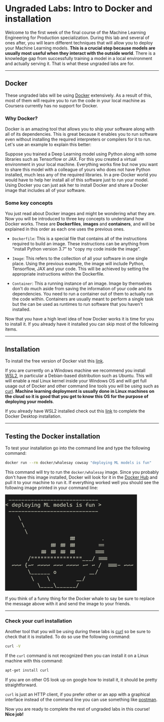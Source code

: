 # Ungraded Labs: Intro to Docker and installation

Welcome to the first week of the final course of the Machine Learning Engineering for Production specialization. During this lab and several of ones after, you will learn different techniques that will allow you to deploy your Machine Learning models. **This is a crucial step because models are usually most useful when they interact with the outside world**. There is a knowledge gap from successfully training a model in a local environment and actually serving it. That is what these ungraded labs are for. 

---------
## Docker
These ungraded labs will be using [Docker](https://www.docker.com/) extensively. As a result of this, most of them will require you to run the code in your local machine as Coursera currently has no support for Docker. 

### Why Docker?

Docker is an amazing tool that allows you to ship your software along with all of its dependencies. This is great because it enables you to run software even without installing the required interpreters or compilers for it to run. Let's use an example to explain this better: 

Suppose you trained a Deep Learning model using Python along with some libraries such as Tensorflow or JAX. For this you created a virtual environment in your local machine. Everything works fine but now you want to share this model with a colleague of yours who does not have Python installed, much less any of the required libraries. In a pre-Docker world you would have to help her install all of this software just to run your model. Using Docker you can just ask her to install Docker and share a Docker image that includes all of your software.

### Some key concepts

You just read about Docker images and might be wondering what they are. Now you will be introduced to three key concepts to understand how Docker works. These are **Dockerfiles**, **images** and **containers**, and will be explained in this order as each one uses the previous ones.

- `Dockerfile`: This is a special file that contains all of the instructions required to build an image. These instructions can be anything from "install Python version 3.7" to "copy my code inside the image".

- `Image`: This refers to the collection of all your software in one single place. Using the previous example, the image will include Python, Tensorflow, JAX and your code. This will be achieved by setting the appropriate instructions within the Dockerfile.
- `Container`: This a running instance of an image. Image by themselves don't do much aside from saving the information of your code and its dependencies. You need to run a container out of them to actually run the code within. Containers are usually meant to perform a single task but the can be used as runtimes to run software that you haven't installed.

Now that you have a high level idea of how Docker works it is time for you to install it. If you already have it installed you can skip most of the following items.

------
## Installation

To install the free version of Docker visit this [link](https://www.docker.com/products/docker-desktop). 

If you are currently on a Windows machine we recommend you install [WSL2](https://docs.microsoft.com/en-us/windows/wsl/install-win10), in particular a Debian-based distribution such as Ubuntu. This will will enable a real Linux kernel inside your Windows OS and will get full usage out of Docker and other command line tools you will be using such as [curl](https://curl.se/). **Machine learning deployment is usually done in Linux machines on the cloud so it is good that you get to know this OS for the purpose of deploying your models**.

If you already have WSL2 installed check out this [link](https://docs.docker.com/docker-for-windows/wsl/) to complete the Docker Desktop installation.

----
## Testing the Docker installation

To test your installation go into the command line and type the following command:
```bash
docker run --rm docker/whalesay cowsay "deploying ML models is fun"
```
This command will try to run the `docker/whalesay` image. Since you probably don't have this image installed, Docker will look for it in the [Docker Hub](https://hub.docker.com/) and pull it to your machine to run it. If everything worked well you should see the following image printed in your command line:

![whalesay](../assets/whalesay.png)

If you think of a funny thing for the Docker whale to say be sure to replace the message above with it and send the image to your friends.

-----
### Check your curl installation

Another tool that you will be using during these labs is [curl](https://curl.se/) so be sure to check that it is installed. To do so use the following command:
```bash
curl -V
```

If the `curl` command is not recognized then you can install it on a Linux machine with this command:

```bash
apt-get install curl
```

If you are on other OS look up on google how to install it, it should be pretty straightforward.

`curl` is just an HTTP client, if you prefer other or an app with a graphical interface instead of the command line you can use something like [postman](https://www.postman.com/).

Now you are ready to complete the rest of ungraded labs in this course! **Nice job!**